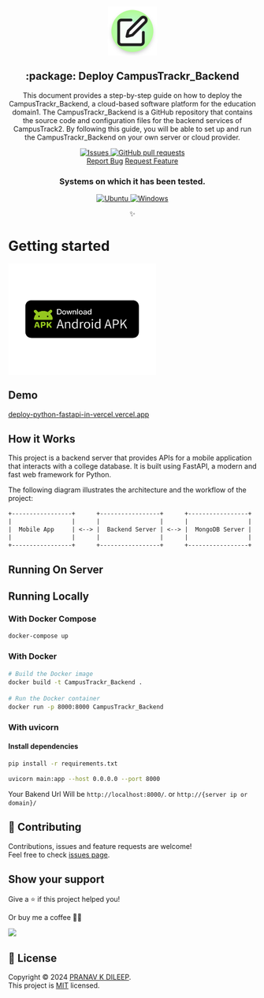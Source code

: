 
<p align="center">
 <img width="100px" src="https://github.com/pranavkdileep/CampusTrackr_Backend/blob/main/Docs/icon%20(2).png?raw=true" align="center" alt=":package: Deploy CampusTrackr_Backend" />
 <h2 align="center">:package: Deploy CampusTrackr_Backend</h2>
 <p align="center">This document provides a step-by-step guide on how to deploy the CampusTrackr_Backend, a cloud-based software platform for the education domain1. The CampusTrackr_Backend is a GitHub repository that contains the source code and configuration files for the backend services of CampusTrack2. By following this guide, you will be able to set up and run the CampusTrackr_Backend on your own server or cloud provider.</p>
</p>

  <p align="center">
    <a href="https://github.com/pranavkdileep/CampusTrackr_Backend/issues">
      <img alt="Issues" src="https://img.shields.io/github/issues/pranavkdileep/CampusTrackr_Backend?style=flat&color=336791" />
    </a>
    <a href="https://github.com/pranavkdileep/CampusTrackr_Backend/pulls">
      <img alt="GitHub pull requests" src="https://img.shields.io/github/issues-pr/pranavkdileep/CampusTrackr_Backend?style=flat&color=336791" />
    </a>
    <br />
  <a href="https://github.com/pranavkdileep/CampusTrackr_Backend/issues/new/choose">Report Bug</a>
  <a href="https://github.com/pranavkdileep/CampusTrackr_Backend/issues/new/choose">Request Feature</a>
  </p>
  <h3 align="center">Systems on which it has been tested.</h3>
 <p align="center">
  <a href="https://ubuntu.com/download">
      <img alt="Ubuntu" src="https://img.shields.io/badge/Ubuntu-E95420?style=flat&logo=ubuntu&logoColor=white" />
    </a>
  <a href="https://www.microsoft.com/pt-br/software-download/windows10">
      <img alt="Windows" src="https://img.shields.io/badge/Windows-0078D6?style=flat&logo=windows&logoColor=white" />
    </a>
  </p>


<p align="center"><strong></strong>✨</p>

# Getting started
 [<img width="300px" src="https://github.com/pranavkdileep/CampusTrackr_Backend/blob/main/Docs/Download%20Android%20APK%20Badge.png?raw=true" align="center" />](https://github.com/pranavkdileep/CampusTracker-Cloud-ANDROID/releases/download/1.0/app-release.apk)

## Demo

[deploy-python-fastapi-in-vercel.vercel.app](https://deploy-python-fastapi-in-vercel.vercel.app)

## How it Works

This project is a backend server that provides APIs for a mobile application that interacts with a college database. It is built using FastAPI, a modern and fast web framework for Python.

The following diagram illustrates the architecture and the workflow of the project:

    +-----------------+      +-----------------+      +-----------------+
    |                 |      |                 |      |                 |
    |  Mobile App     | <--> |  Backend Server | <--> |  MongoDB Server |
    |                 |      |                 |      |                 |
    +-----------------+      +-----------------+      +-----------------+

## Running On Server



## Running Locally

### With Docker Compose

```bash
docker-compose up
```

### With Docker

```bash
# Build the Docker image
docker build -t CampusTrackr_Backend .

# Run the Docker container
docker run -p 8000:8000 CampusTrackr_Backend

```

### With uvicorn

#### Install dependencies

```bash
pip install -r requirements.txt
```

```bash
uvicorn main:app --host 0.0.0.0 --port 8000
```

Your Bakend Url Will be  `http://localhost:8000/`. or `http://{server ip or domain}/`


## 🤝 Contributing

Contributions, issues and feature requests are welcome!<br />Feel free to check [issues page](issues).

## Show your support

Give a ⭐️ if this project helped you!

Or buy me a coffee 🙌🏾

<a href="https://www.buymeacoffee.com/pranavkdileep">
    <img src="https://img.buymeacoffee.com/button-api/?text=Buy me a coffee&emoji=&slug=hebertcisco&button_colour=FFDD00&font_colour=000000&font_family=Inter&outline_colour=000000&coffee_colour=ffffff" />
</a>

## 📝 License

Copyright © 2024 [PRANAV K DILEEP](https://github.com/pranavkdileep).<br />
This project is [MIT](LICENSE) licensed.
